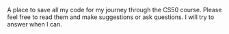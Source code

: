 A place to save all my code for my journey through the CS50 course.
Please feel free to read them and make suggestions or ask questions.
I will try to answer when I can.
